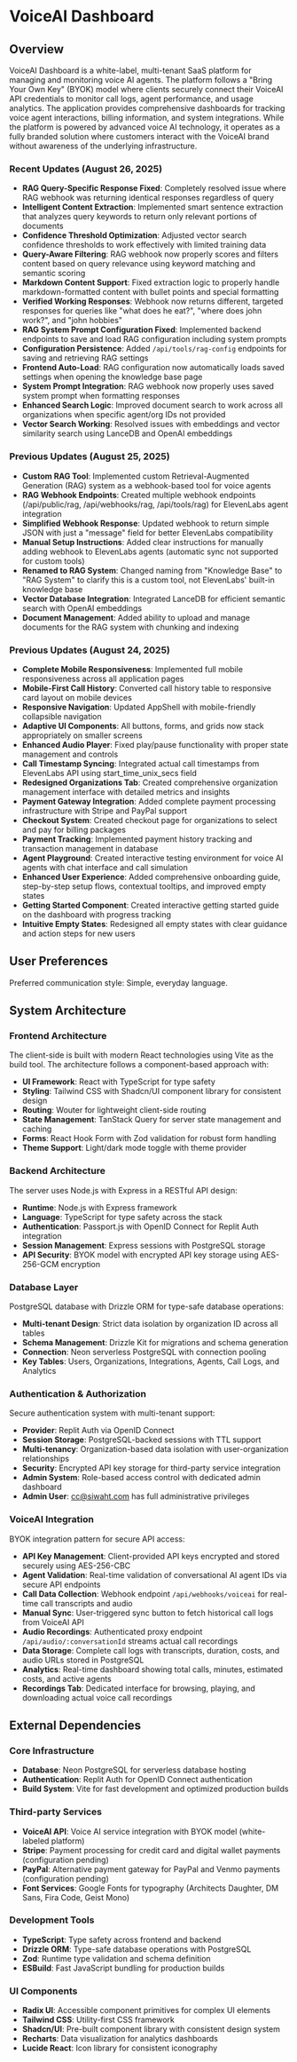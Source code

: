 # VoiceAI Dashboard

## Overview

VoiceAI Dashboard is a white-label, multi-tenant SaaS platform for managing and monitoring voice AI agents. The platform follows a "Bring Your Own Key" (BYOK) model where clients securely connect their VoiceAI API credentials to monitor call logs, agent performance, and usage analytics. The application provides comprehensive dashboards for tracking voice agent interactions, billing information, and system integrations. While the platform is powered by advanced voice AI technology, it operates as a fully branded solution where customers interact with the VoiceAI brand without awareness of the underlying infrastructure.

### Recent Updates (August 26, 2025)
- **RAG Query-Specific Response Fixed**: Completely resolved issue where RAG webhook was returning identical responses regardless of query
- **Intelligent Content Extraction**: Implemented smart sentence extraction that analyzes query keywords to return only relevant portions of documents
- **Confidence Threshold Optimization**: Adjusted vector search confidence thresholds to work effectively with limited training data
- **Query-Aware Filtering**: RAG webhook now properly scores and filters content based on query relevance using keyword matching and semantic scoring
- **Markdown Content Support**: Fixed extraction logic to properly handle markdown-formatted content with bullet points and special formatting
- **Verified Working Responses**: Webhook now returns different, targeted responses for queries like "what does he eat?", "where does john work?", and "john hobbies"
- **RAG System Prompt Configuration Fixed**: Implemented backend endpoints to save and load RAG configuration including system prompts
- **Configuration Persistence**: Added `/api/tools/rag-config` endpoints for saving and retrieving RAG settings
- **Frontend Auto-Load**: RAG configuration now automatically loads saved settings when opening the knowledge base page
- **System Prompt Integration**: RAG webhook now properly uses saved system prompt when formatting responses
- **Enhanced Search Logic**: Improved document search to work across all organizations when specific agent/org IDs not provided
- **Vector Search Working**: Resolved issues with embeddings and vector similarity search using LanceDB and OpenAI embeddings

### Previous Updates (August 25, 2025)
- **Custom RAG Tool**: Implemented custom Retrieval-Augmented Generation (RAG) system as a webhook-based tool for voice agents
- **RAG Webhook Endpoints**: Created multiple webhook endpoints (/api/public/rag, /api/webhooks/rag, /api/tools/rag) for ElevenLabs agent integration
- **Simplified Webhook Response**: Updated webhook to return simple JSON with just a "message" field for better ElevenLabs compatibility
- **Manual Setup Instructions**: Added clear instructions for manually adding webhook to ElevenLabs agents (automatic sync not supported for custom tools)
- **Renamed to RAG System**: Changed naming from "Knowledge Base" to "RAG System" to clarify this is a custom tool, not ElevenLabs' built-in knowledge base
- **Vector Database Integration**: Integrated LanceDB for efficient semantic search with OpenAI embeddings
- **Document Management**: Added ability to upload and manage documents for the RAG system with chunking and indexing

### Previous Updates (August 24, 2025)
- **Complete Mobile Responsiveness**: Implemented full mobile responsiveness across all application pages
- **Mobile-First Call History**: Converted call history table to responsive card layout on mobile devices
- **Responsive Navigation**: Updated AppShell with mobile-friendly collapsible navigation
- **Adaptive UI Components**: All buttons, forms, and grids now stack appropriately on smaller screens
- **Enhanced Audio Player**: Fixed play/pause functionality with proper state management and controls
- **Call Timestamp Syncing**: Integrated actual call timestamps from ElevenLabs API using start_time_unix_secs field
- **Redesigned Organizations Tab**: Created comprehensive organization management interface with detailed metrics and insights
- **Payment Gateway Integration**: Added complete payment processing infrastructure with Stripe and PayPal support
- **Checkout System**: Created checkout page for organizations to select and pay for billing packages
- **Payment Tracking**: Implemented payment history tracking and transaction management in database
- **Agent Playground**: Created interactive testing environment for voice AI agents with chat interface and call simulation
- **Enhanced User Experience**: Added comprehensive onboarding guide, step-by-step setup flows, contextual tooltips, and improved empty states
- **Getting Started Component**: Created interactive getting started guide on the dashboard with progress tracking
- **Intuitive Empty States**: Redesigned all empty states with clear guidance and action steps for new users

## User Preferences

Preferred communication style: Simple, everyday language.

## System Architecture

### Frontend Architecture
The client-side is built with modern React technologies using Vite as the build tool. The architecture follows a component-based approach with:

- **UI Framework**: React with TypeScript for type safety
- **Styling**: Tailwind CSS with Shadcn/UI component library for consistent design
- **Routing**: Wouter for lightweight client-side routing
- **State Management**: TanStack Query for server state management and caching
- **Forms**: React Hook Form with Zod validation for robust form handling
- **Theme Support**: Light/dark mode toggle with theme provider

### Backend Architecture
The server uses Node.js with Express in a RESTful API design:

- **Runtime**: Node.js with Express framework
- **Language**: TypeScript for type safety across the stack
- **Authentication**: Passport.js with OpenID Connect for Replit Auth integration
- **Session Management**: Express sessions with PostgreSQL storage
- **API Security**: BYOK model with encrypted API key storage using AES-256-GCM encryption

### Database Layer
PostgreSQL database with Drizzle ORM for type-safe database operations:

- **Multi-tenant Design**: Strict data isolation by organization ID across all tables
- **Schema Management**: Drizzle Kit for migrations and schema generation
- **Connection**: Neon serverless PostgreSQL with connection pooling
- **Key Tables**: Users, Organizations, Integrations, Agents, Call Logs, and Analytics

### Authentication & Authorization
Secure authentication system with multi-tenant support:

- **Provider**: Replit Auth via OpenID Connect
- **Session Storage**: PostgreSQL-backed sessions with TTL support
- **Multi-tenancy**: Organization-based data isolation with user-organization relationships
- **Security**: Encrypted API key storage for third-party service integration
- **Admin System**: Role-based access control with dedicated admin dashboard
- **Admin User**: cc@siwaht.com has full administrative privileges

### VoiceAI Integration
BYOK integration pattern for secure API access:

- **API Key Management**: Client-provided API keys encrypted and stored securely using AES-256-CBC
- **Agent Validation**: Real-time validation of conversational AI agent IDs via secure API endpoints
- **Call Data Collection**: Webhook endpoint `/api/webhooks/voiceai` for real-time call transcripts and audio
- **Manual Sync**: User-triggered sync button to fetch historical call logs from VoiceAI API
- **Audio Recordings**: Authenticated proxy endpoint `/api/audio/:conversationId` streams actual call recordings
- **Data Storage**: Complete call logs with transcripts, duration, costs, and audio URLs stored in PostgreSQL
- **Analytics**: Real-time dashboard showing total calls, minutes, estimated costs, and active agents
- **Recordings Tab**: Dedicated interface for browsing, playing, and downloading actual voice call recordings

## External Dependencies

### Core Infrastructure
- **Database**: Neon PostgreSQL for serverless database hosting
- **Authentication**: Replit Auth for OpenID Connect authentication
- **Build System**: Vite for fast development and optimized production builds

### Third-party Services
- **VoiceAI API**: Voice AI service integration with BYOK model (white-labeled platform)
- **Stripe**: Payment processing for credit card and digital wallet payments (configuration pending)
- **PayPal**: Alternative payment gateway for PayPal and Venmo payments (configuration pending)
- **Font Services**: Google Fonts for typography (Architects Daughter, DM Sans, Fira Code, Geist Mono)

### Development Tools
- **TypeScript**: Type safety across frontend and backend
- **Drizzle ORM**: Type-safe database operations with PostgreSQL
- **Zod**: Runtime type validation and schema definition
- **ESBuild**: Fast JavaScript bundling for production builds

### UI Components
- **Radix UI**: Accessible component primitives for complex UI elements
- **Tailwind CSS**: Utility-first CSS framework
- **Shadcn/UI**: Pre-built component library with consistent design system
- **Recharts**: Data visualization for analytics dashboards
- **Lucide React**: Icon library for consistent iconography